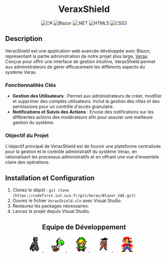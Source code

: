 <h1 align="center">VeraxShield</h1>

<p align="center">
  <img src="https://img.shields.io/badge/C%23-239120.svg?style=for-the-badge&logo=c-sharp&logoColor=white" alt="C#"/>
  <img src="https://img.shields.io/badge/Blazor-512BD4.svg?style=for-the-badge&logo=blazor&logoColor=white" alt="Blazor"/>
  <img src="https://img.shields.io/badge/.NET-512BD4.svg?style=for-the-badge&logo=.net&logoColor=white" alt=".NET"/>
  <img src="https://img.shields.io/badge/HTML5-E34F26.svg?style=for-the-badge&logo=html5&logoColor=white" alt="HTML5"/>
  <img src="https://img.shields.io/badge/CSS3-1572B6.svg?style=for-the-badge&logo=css3&logoColor=white" alt="CSS3"/>
</p>

## Description
VeraxShield est une application web avancée développée avec Blazor, représentant la partie administration de notre projet plus large, [Verax](https://codefirst.iut.uca.fr/git/Verax/Verax). Conçue pour offrir une interface de gestion intuitive, VeraxShield permet aux administrateurs de gérer efficacement les différents aspects du système Verax.

### Fonctionnalités Clés
- **Gestion des Utilisateurs** : Permet aux administrateurs de créer, modifier et supprimer des comptes utilisateurs. Inclut la gestion des rôles et des permissions pour un contrôle d'accès granulaire.
- **Notifications et Suivis des Actions** : Envoie des notifications sur les différentes actions des modérateurs afin pour assurer une meilleure gestion du système.

### Objectif du Projet
L'objectif principal de VeraxShield est de fournir une plateforme centralisée pour la gestion et le contrôle administratif du système Verax, en rationalisant les processus administratifs et en offrant une vue d'ensemble claire des opérations.


## Installation et Configuration
1. Clonez le dépôt : `git clone (https://codefirst.iut.uca.fr/git/Verax/Blazor_SAE.git)`
2. Ouvrez le fichier `VeraxShield.sln` avec Visual Studio.
3. Restaurez les packages nécessaires.
4. Lancez le projet depuis Visual Studio.


<h2 align="center">Equipe de Développement</h2>
<p align="center" >

<a href="https://codefirst.iut.uca.fr/git/louis.laborie"  style="margin-right: 20px;">
  <img src="img/Louis.png" width="50" height="50" title="Louis Laborie" alt="Louis Laborie"/>
</a>
<a href="https://codefirst.iut.uca.fr/git/shana.cascarra" style="margin-right: 20px;">
  <img src="img/Shana.png" width="50" height="50" title="Shana Cascarra" alt="Shana Cascarra"/>
</a>
<a href="https://codefirst.iut.uca.fr/git/jean.marcillac" style="margin-right: 20px;">
  <img src="img/Jean.png" width="50" height="50" title="Jean Marcillac" alt="Jean Marcillac"/>
</a>
<a href="https://codefirst.iut.uca.fr/git/tony.fages" style="margin-right: 20px;">
  <img src="img/Tony.png" width="50" height="50" title="Tony Fages" alt="Tony Fages"/>
</a>
<a href="https://codefirst.iut.uca.fr/git/noa.sillard" style="margin-right: 20px;">
  <img src="img/Noa.png" width="50" height="50" title="Noa Sillard" alt="Noa Sillard"/>
</a>
<p>
